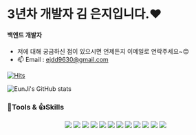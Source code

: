 # 3년차 개발자 김 은지입니다.❤️
 
 #### 백엔드 개발자 

- 저에 대해 궁금하신 점이 있으시면 언제든지 이메일로 연락주세요~😊
- 📫 Email : ejdd9630@gmail.com
 


[![Hits](https://hits.seeyoufarm.com/api/count/incr/badge.svg?url=https%3A%2F%2Fgithub.com%2Fashakyu%2Fhit-counter&count_bg=%23DBCBFF&title_bg=%23645454&icon=&icon_color=%23E7E7E7&title=hits&edge_flat=false)](https://hits.seeyoufarm.com)

![EunJi's GitHub stats](https://github-readme-stats.vercel.app/api?username=ashakyu&show_icons=true&theme=dracula)

         
         
         
### 🐾Tools  &  👍Skills  

<div align="center">
  <img src="https://img.shields.io/badge/Spring-6DB33F?style=for-the-badge&logo=Spring&logoColor=white"/>  
  <img src="https://img.shields.io/badge/Spring Boot-6DB33F?style=for-the-badge&logo=Spring Boot&logoColor=white"/>  
  <img src="https://img.shields.io/badge/JPA-FF8800?style=for-the-badge&logo=Hibernate&logoColor=white"/>  
  <img src="https://img.shields.io/badge/MYSQL-4479A1?style=for-the-badge&logo=MySQL&logoColor=white"/>  
  <img src="https://img.shields.io/badge/Java-007396?style=for-the-badge&logo=Java&logoColor=white"/>  
  <img src="https://img.shields.io/badge/JavaScript-F7DF1E?style=for-the-badge&logo=JavaScript&logoColor=white"/>  
  <img src="https://img.shields.io/badge/HTML-E34F26?style=for-the-badge&logo=HTML5&logoColor=white"/>  
  <img src="https://img.shields.io/badge/CSS-1572B6?style=for-the-badge&logo=CSS3&logoColor=white"/>  
  <img src="https://img.shields.io/badge/Git-F05032?style=for-the-badge&logo=Git&logoColor=white"/>  
  <img src="https://img.shields.io/badge/GitHub-181717?style=for-the-badge&logo=GitHub&logoColor=white"/>  
  <img src="https://img.shields.io/badge/Oracle-F80000?style=for-the-badge&logo=Oracle&logoColor=white"/>  
  <img src="https://img.shields.io/badge/CI/CD-0A0A0A?style=for-the-badge&logo=GitHub Actions&logoColor=white"/>  
</div> 




<!--

-  😄 cs지식을 업그레이드 하기 위해 velog를 시작했습니다!🥰
-  my velog : https://velog.io/@ejdd9630 

- 🔭 I’m currently working on ...

- 🌱 I’m currently learning ...
- 👯 I’m looking to collaborate on ...
- 🤔 I’m looking for help with ...
- 💬 Ask me about ...
- 📫 How to reach me: ...
- 😄 Pronouns: ...
- ⚡ Fun fact: ...
-->
